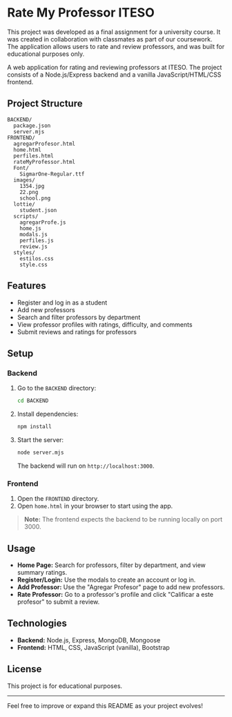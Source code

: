 # Rate My Professor ITESO

This project was developed as a final assignment for a university course. It was created in collaboration with classmates as part of our coursework. The application allows users to rate and review professors, and was built for educational purposes only.

A web application for rating and reviewing professors at ITESO. The project consists of a Node.js/Express backend and a vanilla JavaScript/HTML/CSS frontend.

## Project Structure

```
BACKEND/
  package.json
  server.mjs
FRONTEND/
  agregarProfesor.html
  home.html
  perfiles.html
  rateMyProfessor.html
  Font/
    SigmarOne-Regular.ttf
  images/
    1354.jpg
    22.png
    school.png
  lottie/
    student.json
  scripts/
    agregarProfe.js
    home.js
    modals.js
    perfiles.js
    review.js
  styles/
    estilos.css
    style.css
```

## Features

- Register and log in as a student
- Add new professors
- Search and filter professors by department
- View professor profiles with ratings, difficulty, and comments
- Submit reviews and ratings for professors

## Setup

### Backend

1. Go to the `BACKEND` directory:
    ```sh
    cd BACKEND
    ```
2. Install dependencies:
    ```sh
    npm install
    ```
3. Start the server:
    ```sh
    node server.mjs
    ```
   The backend will run on `http://localhost:3000`.

### Frontend

1. Open the `FRONTEND` directory.
2. Open `home.html` in your browser to start using the app.

> **Note:** The frontend expects the backend to be running locally on port 3000.

## Usage

- **Home Page:** Search for professors, filter by department, and view summary ratings.
- **Register/Login:** Use the modals to create an account or log in.
- **Add Professor:** Use the "Agregar Profesor" page to add new professors.
- **Rate Professor:** Go to a professor's profile and click "Calificar a este profesor" to submit a review.

## Technologies

- **Backend:** Node.js, Express, MongoDB, Mongoose
- **Frontend:** HTML, CSS, JavaScript (vanilla), Bootstrap

## License

This project is for educational purposes.

---

Feel free to improve or expand this README as your project evolves!